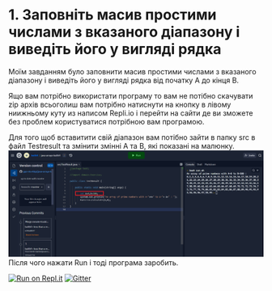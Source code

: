 # 1. Заповніть масив простими числами з вказаного діапазону і виведіть його у вигляді рядка
Моїм завданням було заповнити  масив простими числами з вказаного діапазону і виведіть його у вигляді рядка від початку A до кінця B.

Ящо вам потрібно використати програму то вам не потібно скачувати zip архів всьоголиш вам потрібно натиснути на кнопку в лівому ниижньому куту из написом Repli.io і перейти на сайти де ви зможете без проблем користуватися потрібною вам програмою.

Для того щоб вставитити свій діапазон вам потібно зайти в папку src в файл Testresult та змінити змінні A та B, які показані на малюнку.
![](https://raw.githubusercontent.com/ppc-ntu-khpi/java-arrays-batl64/master/1.png)
Після чого нажати Run і тоді програма заробить.

[![Run on Repl.it](https://repl.it/badge/github/ppc-ntu-khpi/identifiers-types-starter)](https://repl.it/github/ppc-ntu-khpi/java-arrays-batl64)
[![Gitter](https://badges.gitter.im/PPC-SE-2020/OOP.svg)](https://gitter.im/PPC-SE-2020/OOP?utm_source=badge&utm_medium=badge&utm_campaign=pr-badge)
